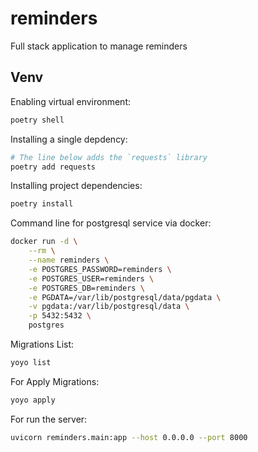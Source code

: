 # reminders
Full stack application to manage reminders

## Venv 

Enabling virtual environment:
```sh
poetry shell
```
Installing a single depdency:
```sh
# The line below adds the `requests` library
poetry add requests
```

Installing project dependencies:
```sh
poetry install
```

Command line for postgresql service via docker:
```sh
docker run -d \
    --rm \
    --name reminders \
    -e POSTGRES_PASSWORD=reminders \
    -e POSTGRES_USER=reminders \
    -e POSTGRES_DB=reminders \
    -e PGDATA=/var/lib/postgresql/data/pgdata \
    -v pgdata:/var/lib/postgresql/data \
    -p 5432:5432 \
    postgres
```

Migrations List:
```sh
yoyo list 
```
For Apply Migrations:
```sh
yoyo apply
```

For run the server:
```sh
uvicorn reminders.main:app --host 0.0.0.0 --port 8000
```
